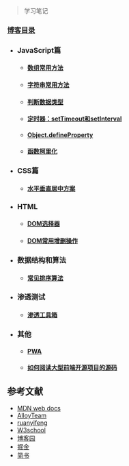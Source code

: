> 学习笔记

### [博客目录](https://linfengdoor.github.io/archives/)

- ### JavaScript篇
    - #### [数组常用方法](https://linfengdoor.github.io/2018/04/25/array-method/)
    - #### [字符串常用方法]()
    - #### [判断数据类型](https://linfengdoor.github.io/2018/04/25/data-type/)
    - #### [定时器：setTimeout和setInterval]()
    - #### [Object.defineProperty](https://linfengdoor.github.io/2018/04/25/defineProperty/)
    - #### [函数柯里化](https://linfengdoor.github.io/2018/04/26/currying/)

- ### CSS篇
    - #### [水平垂直居中方案](https://linfengdoor.github.io/2018/04/25/center/)

- ### HTML
    - #### [DOM选择器](https://linfengdoor.github.io/2018/04/25/dom-selector/)
    - #### [DOM常用增删操作](https://linfengdoor.github.io/2018/04/25/dom-curd/)

- ### 数据结构和算法
    - #### [常见排序算法](https://linfengdoor.github.io/2018/04/27/sort/)

- ### 渗透测试
    - #### [渗透工具箱](https://linfengdoor.github.io/2018/04/25/hack-tools/)

- ### 其他
    - #### [PWA](https://linfengdoor.github.io/2018/04/29/pwa/)
    - #### [如何阅读大型前端开源项目的源码](https://linfengdoor.github.io/2018/05/21/look-source-code/)

## 参考文献

- [MDN web docs](https://developer.mozilla.org/zh-CN/)
- [AlloyTeam](http://www.alloyteam.com/)
- [ruanyifeng](http://www.ruanyifeng.com/)
- [W3school](http://www.w3school.com.cn/)
- [博客园](https://www.cnblogs.com/)
- [掘金](https://juejin.im/)
- [简书](https://www.jianshu.com/)